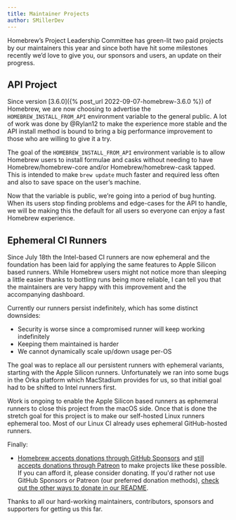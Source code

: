 ```yaml
---
title: Maintainer Projects
author: SMillerDev
---
```


Homebrew’s Project Leadership Committee has green-lit two paid projects by our maintainers this year and since both have hit some milestones recently we’d love to give you, our sponsors and users, an update on their progress.

## API Project

Since version [3.6.0]({% post_url 2022-09-07-homebrew-3.6.0 %}) of Homebrew, we are now choosing to advertise the `HOMEBREW_INSTALL_FROM_API` environment variable to the general public. A lot of work was done by @Rylan12 to make the experience more stable and the API install method is bound to bring a big performance improvement to those who are willing to give it a try.

The goal of the `HOMEBREW_INSTALL_FROM_API` environment variable is to allow Homebrew users to install formulae and casks without needing to have Homebrew/homebrew-core and/or Homebrew/homebrew-cask tapped. This is intended to make `brew update` much faster and required less often and also to save space on the user’s machine.

Now that the variable is public, we’re going into a period of bug hunting. When its users stop finding problems and edge-cases for the API to handle, we will be making this the default for all users so everyone can enjoy a fast Homebrew experience.

## Ephemeral CI Runners

Since July 18th the Intel-based CI runners are now ephemeral and the foundation has been laid for applying the same features to Apple Silicon based runners. While Homebrew users might not notice more than sleeping a little easier thanks to bottling runs being more reliable, I can tell you that the maintainers are very happy with this improvement and the accompanying dashboard.

Currently our runners persist indefinitely, which has some distinct downsides:

- Security is worse since a compromised runner will keep working indefinitely
- Keeping them maintained is harder
- We cannot dynamically scale up/down usage per-OS

The goal was to replace all our persistent runners with ephemeral variants, starting with the Apple Silicon runners. Unfortunately we ran into some bugs in the Orka platform which MacStadium provides for us, so that initial goal had to be shifted to Intel runners first.

Work is ongoing to enable the Apple Silicon based runners as ephemeral runners to close this project from the macOS side. Once that is done the stretch goal for this project is to make our self-hosted Linux runners ephemeral too. Most of our Linux CI already uses ephemeral GitHub-hosted runners.

Finally:

- [Homebrew accepts donations through GitHub Sponsors](https://github.com/sponsors/Homebrew) and [still accepts donations through Patreon](https://www.patreon.com/homebrew) to make projects like these possible. If you can afford it, please consider donating. If you'd rather not use GitHub Sponsors or Patreon (our preferred donation methods), [check out the other ways to donate in our README](https://github.com/Homebrew/brew/#donations).

Thanks to all our hard-working maintainers, contributors, sponsors and supporters for getting us this far.
